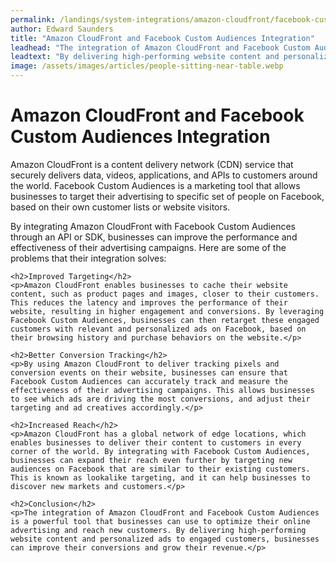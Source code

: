 ```yaml
---
permalink: /landings/system-integrations/amazon-cloudfront/facebook-custom-audiences
author: Edward Saunders
title: "Amazon CloudFront and Facebook Custom Audiences Integration"
leadhead: "The integration of Amazon CloudFront and Facebook Custom Audiences is a powerful tool that businesses can use to optimize their online advertising and reach new customers"
leadtext: "By delivering high-performing website content and personalized ads to engaged customers, businesses can improve their conversions and grow their revenue."
image: /assets/images/articles/people-sitting-near-table.webp
---
```

<div class="arttext">	<h1>Amazon CloudFront and Facebook Custom Audiences Integration</h1>
	<p>Amazon CloudFront is a content delivery network (CDN) service that securely delivers data, videos, applications, and APIs to customers around the world. Facebook Custom Audiences is a marketing tool that allows businesses to target their advertising to specific set of people on Facebook, based on their own customer lists or website visitors.</p>
	<p>By integrating Amazon CloudFront with Facebook Custom Audiences through an API or SDK, businesses can improve the performance and effectiveness of their advertising campaigns. Here are some of the problems that their integration solves:</p>

	<h2>Improved Targeting</h2>
	<p>Amazon CloudFront enables businesses to cache their website content, such as product pages and images, closer to their customers. This reduces the latency and improves the performance of their website, resulting in higher engagement and conversions. By leveraging Facebook Custom Audiences, businesses can then retarget these engaged customers with relevant and personalized ads on Facebook, based on their browsing history and purchase behaviors on the website.</p>

	<h2>Better Conversion Tracking</h2>
	<p>By using Amazon CloudFront to deliver tracking pixels and conversion events on their website, businesses can ensure that Facebook Custom Audiences can accurately track and measure the effectiveness of their advertising campaigns. This allows businesses to see which ads are driving the most conversions, and adjust their targeting and ad creatives accordingly.</p>

	<h2>Increased Reach</h2>
	<p>Amazon CloudFront has a global network of edge locations, which enables businesses to deliver their content to customers in every corner of the world. By integrating with Facebook Custom Audiences, businesses can expand their reach even further by targeting new audiences on Facebook that are similar to their existing customers. This is known as lookalike targeting, and it can help businesses to discover new markets and customers.</p>

	<h2>Conclusion</h2>
	<p>The integration of Amazon CloudFront and Facebook Custom Audiences is a powerful tool that businesses can use to optimize their online advertising and reach new customers. By delivering high-performing website content and personalized ads to engaged customers, businesses can improve their conversions and grow their revenue.</p>
</div>